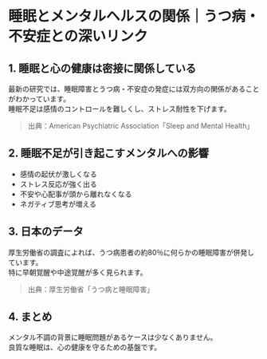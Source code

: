# 睡眠とメンタルヘルスの関係｜うつ病・不安症との深いリンク

## 1. 睡眠と心の健康は密接に関係している
最新の研究では、睡眠障害とうつ病・不安症の発症には双方向の関係があることがわかっています。  
睡眠不足は感情のコントロールを難しくし、ストレス耐性を下げます。

> 出典：American Psychiatric Association「Sleep and Mental Health」

## 2. 睡眠不足が引き起こすメンタルへの影響
- 感情の起伏が激しくなる
- ストレス反応が強く出る
- 不安や心配事が頭から離れなくなる
- ネガティブ思考が増える

## 3. 日本のデータ
厚生労働省の調査によれば、うつ病患者の約80％に何らかの睡眠障害が併発しています。  
特に早朝覚醒や中途覚醒が多く見られます。

> 出典：厚生労働省「うつ病と睡眠障害」

## 4. まとめ
メンタル不調の背景に睡眠問題があるケースは少なくありません。  
良質な睡眠は、心の健康を守るための基盤です。
